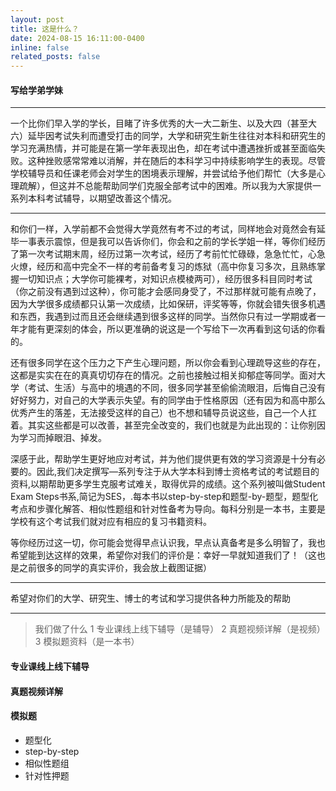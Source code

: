 ```yaml
---
layout: post
title: 这是什么？
date: 2024-08-15 16:11:00-0400
inline: false
related_posts: false
---
```




#### 写给学弟学妹


---

一个比你们早入学的学长，目睹了许多优秀的大一大二新生、以及大四（甚至大六）延毕因考试失利而遭受打击的同学，大学和研究生新生往往对本科和研究生的学习充满热情，并可能是在第一学年表现出色，却在考试中遭遇挫折或甚至面临失败。这种挫败感常常难以消解，并在随后的本科学习中持续影响学生的表现。尽管学校辅导员和任课老师会对学生的困境表示理解，并尝试给予他们帮忙（大多是心理疏解），但这并不总能帮助同学们克服全部考试中的困难。所以我为大家提供一系列本科考试辅导，以期望改善这个情况。

---

和你们一样，入学前都不会觉得大学竟然有考不过的考试，同样地会对竟然会有延毕一事表示震惊，但是我可以告诉你们，你会和之前的学长学姐一样，等你们经历了第一次考试期末周，经历过第一次考试，经历了考前忙忙碌碌，急急忙忙，心急火燎，经历和高中完全不一样的考前备考复习的炼狱（高中你复习多次，且熟练掌握一切知识点；大学你可能裸考，对知识点模棱两可），经历很多科目同时考试（你之前没有遇到过这种），你可能才会感同身受了，不过那样就可能有点晚了，因为大学很多成绩都只认第一次成绩，比如保研，评奖等等，你就会错失很多机遇和东西，我遇到过而且还会继续遇到很多这样的同学。当然你只有过一学期或者一年才能有更深刻的体会，所以更准确的说这是一个写给下一次再看到这句话的你看的。


还有很多同学在这个压力之下产生心理问题，所以你会看到心理疏导这些的存在，这都是实实在在的真真切切存在的情况。之前也接触过相关抑郁症等同学。面对大学（考试、生活）与高中的境遇的不同，很多同学甚至偷偷流眼泪，后悔自己没有好好努力，对自己的大学表示失望。有的同学由于性格原因（还有因为和高中那么优秀产生的落差，无法接受这样的自己）也不想和辅导员说这些，自己一个人扛着。其实这些都是可以改善，甚至完全改变的，我们也就是为此出现的：让你别因为学习而掉眼泪、掉发。


深感于此，帮助学生更好地应对考试，并为他们提供更有效的学习资源是十分有必要的。因此,我们决定撰写―系列专注于从大学本科到博士资格考试的考试题目的资料,以期帮助更多学生克服考试难关，取得优异的成绩。这个系列被叫做Student Exam Steps书系,简记为SES，.每本书以step-by-step和题型-by-题型，题型化考点和步骤化解答、相似性题组和针对性备考为导向。每科分别是一本书，主要是学校有这个考试我们就对应有相应的复习书籍资料。

等你经历过这一切，你可能会觉得早点认识我，早点认真备考是多么明智了，我也希望能到达这样的效果，希望你对我们的评价是：幸好一早就知道我们了！（这也是之前很多的同学的真实评价，我会放上截图证据）


---

希望对你们的大学、研究生、博士的考试和学习提供各种力所能及的帮助





---

> 我们做了什么
> 1 专业课线上线下辅导（是辅导）
> 2 真题视频详解（是视频）
> 3 模拟题资料（是一本书）


#### 专业课线上线下辅导

#### 真题视频详解

#### 模拟题
<ul>
    <li>题型化</li>
    <li>step-by-step</li>
    <li>相似性题组</li>
    <li>针对性押题</li>
</ul>


